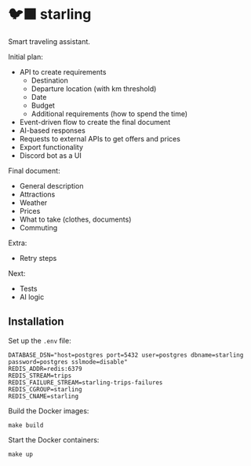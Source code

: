 # 🐦‍⬛ starling

Smart traveling assistant.

Initial plan:

- API to create requirements
  - Destination
  - Departure location (with km threshold)
  - Date
  - Budget
  - Additional requirements (how to spend the time)
- Event-driven flow to create the final document
- AI-based responses
- Requests to external APIs to get offers and prices
- Export functionality
- Discord bot as a UI

Final document:

- General description
- Attractions
- Weather
- Prices
- What to take (clothes, documents)
- Commuting

Extra:

- Retry steps

Next:

- Tests
- AI logic

## Installation

Set up the `.env` file:

```
DATABASE_DSN="host=postgres port=5432 user=postgres dbname=starling password=postgres sslmode=disable"
REDIS_ADDR=redis:6379
REDIS_STREAM=trips
REDIS_FAILURE_STREAM=starling-trips-failures
REDIS_CGROUP=starling
REDIS_CNAME=starling
```

Build the Docker images:

```
make build
```

Start the Docker containers:

```
make up
```
